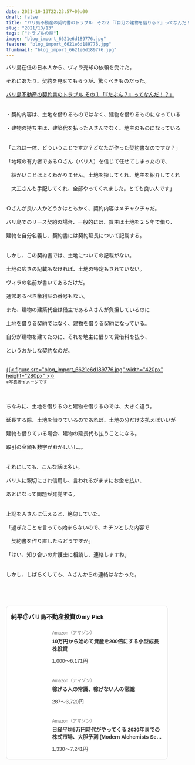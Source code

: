 ```yaml
---
date: 2021-10-13T22:23:57+09:00
draft: false
title: "バリ島不動産の契約書のトラブル　その２「『自分の建物を借りる？』ってなんだ！？」"
slug: "2021/10/13"
tags: ["トラブルの話"]
image: "blog_import_6621e6d189776.jpg"
feature: "blog_import_6621e6d189776.jpg"
thumbnail: "blog_import_6621e6d189776.jpg"
---
```

<p>バリ島在住の日本人から、ヴィラ売却の依頼を受けた。<br/><br/>それにあたり、契約を見せてもらうが、驚くべきものだった。<br/><br/><a href="entry-12703462832.html#_=_" rel="noopener noreferrer" target="_blank">バリ島不動産の契約書のトラブル その１「『たぶん？』ってなんだ！？」</a><br/><br/><br/>・契約内容は、土地を借りるものではなく、建物を借りるものになっている<br/><br/>・建物の持ち主は、建築代を払ったＡさんでなく、地主のものになっている<br/><br/><br/>「これは一体、どういうことですか？どなたが作った契約書なのですか？」<br/><br/>「地域の有力者であるＯさん（バリ人）を信じて任せてしまったので、<br/><br/>　細かいことはよくわかりません。土地を探してくれ、地主を紹介してくれ<br/><br/>　大工さんも手配してくれ、全部やってくれました。とても良い人です」<br/><br/><br/>Ｏさんが良い人かどうかはともかく、契約内容はメチャクチャだ。<br/><br/>バリ島でのリース契約の場合、一般的には、買主は土地を２５年で借り、<br/><br/>建物を自分名義し、契約書には契約延長について記載する。<br/><br/><br/>しかし、この契約書では、土地についての記載がない。<br/><br/>土地の広さの記載もなければ、土地の特定もされていない。<br/><br/>ヴィラの名前が書いてあるだけだ。<br/><br/>通常あるべき権利証の番号もない。<br/><br/>また、建物の建築代金は借主であるＡさんが負担しているのに<br/><br/>土地を借りる契約ではなく、建物を借りる契約になっている。<br/><br/>自分が建物を建てたのに、それを地主に借りて賃借料を払う、<br/><br/>というおかしな契約なのだ。<br/><br/><br/><a href="blog_import_6621e6d189776.jpg">{{< figure src="blog_import_6621e6d189776.jpg" width="420px" height="280px" >}}</a><br/><span style="font-size:0.83em;">※写真者イメージです</span></p><p><br/><br/>ちなみに、土地を借りるのと建物を借りるのでは、大きく違う。<br/><br/>延長する際、土地を借りているのであれば、土地の分だけ支払えばいいが<br/><br/>建物も借りている場合、建物の延長代も払うことになる。<br/><br/>取引の金額も数字がおかしいし。。<br/><br/><br/>それにしても、こんな話は多い。<br/><br/>バリ人に親切にされ信用し、言われるがままにお金を払い、<br/><br/>あとになって問題が発覚する。<br/><br/><br/>上記をＡさんに伝えると、絶句していた。<br/><br/>「過ぎたことを言っても始まらないので、キチンとした内容で<br/><br/>　契約書を作り直したらどうですか」<br/><br/>「はい、知り合いの弁護士に相談し、連絡しますね」<br/><br/><br/>しかし、しばらくしても、Ａさんからの連絡はなかった。</p><p> </p><p> </p><div class="pickCreative_root" style="font-size:0"><section class="myPick_block" contenteditable="false" style="background:#fff;font-family:ヒラギノ角ゴ Pro W3, Hiragino Kaku Gothic Pro, ＭＳ Ｐゴシック, Helvetica, Arial, sans-serif;border:1px solid #E2E2E2;box-sizing:border-box;border-radius:8px;padding:16px 12px;max-width:100%;width:440px;display:inline-block;text-align:left"><h2 class="myPick_title" style="font-weight:bold;font-size:16px;margin:0 0 20px">純平＠バリ島不動産投資のmy Pick</h2><div><article class="myPick_item" style="margin-top:24px"><a class="myPick_link" data-df-item-id="4866801174" data-img-url="https://p.odsyms15.com/mTx9A1sZcX1d62AvfbFqs7" data-item-id="AZ000001" data-layout-type="102" style="display:-webkit-box; display: flex;max-width:100%;text-decoration:none;line-height:1;font-weight:normal;font-style:normal;word-break:break-all" target="_blank" data-aid="yZGFSYOzLmadrjri00ImD4" id="yZGFSYOzLmadrjri00ImD4" href="click?aid=yZGFSYOzLmadrjri00ImD4"><div class="myPick_imgWrapper" style="position:relative;margin-right:16px;flex-shrink:0;width:96px;height:96px;border-radius:4px;overflow:hidden">{{< figure src="svg+xml;charset=utf-8,%3Csvg%20xmlns%3D%22http%3A%2F%2Fwww.w3.org%2F2000%2Fsvg%22%20title%3D%22Placeholder%20for%20Images%22%20role%3D%22presentation%22%20viewBox%3D%220%200%201%201%22%20%2F%3E" width="96pxpx" height="96pxpx" >}}<noscript><img alt="" class="myPick_img" data-img="affiliate" height="96px" src="https://p.odsyms15.com/mTx9A1sZcX1d62AvfbFqs7" style="width:auto;height:auto;margin:auto; margin: auto;position:absolute;top:0;left:0;right:0;bottom:0;max-width:100%;max-height:100%;-o-object-fit:contain;object-fit:contain" width="96px"></noscript></div><div class="myPick_itemInfo" style="display:-webkit-box; display: flex;-webkit-box-orient:vertical;-webkit-box-direction:normal;flex-direction:column;-webkit-box-pack:center;justify-content:center"><div class="myPick_demand" style="color:#757575;font-size:12px">Amazon（アマゾン）</div><div class="myPick_itemTitle" style="-webkit-box-orient:vertical;display:-webkit-box;font-weight:bold; fontWeight: bold;-webkit-line-clamp:2;overflow:hidden;font-size:14px;line-height:1.4;color:#333333;margin:8px 0 16px">10万円から始めて資産を200倍にする小型成長株投資</div><div class="myPick_price" style="font-size:14px;color:#333333">1,000〜6,171円</div></div></a></article><article class="myPick_item" style="margin-top:24px"><a class="myPick_link" data-df-item-id="4802110227" data-img-url="https://p.odsyms15.com/AlO6Havfb71fjIkVViQlgj" data-item-id="AZ000001" data-layout-type="102" style="display:-webkit-box; display: flex;max-width:100%;text-decoration:none;line-height:1;font-weight:normal;font-style:normal;word-break:break-all" target="_blank" data-aid="vIAtgRzar3xj0ONAKmpzNI" id="vIAtgRzar3xj0ONAKmpzNI" href="click?aid=vIAtgRzar3xj0ONAKmpzNI"><div class="myPick_imgWrapper" style="position:relative;margin-right:16px;flex-shrink:0;width:96px;height:96px;border-radius:4px;overflow:hidden">{{< figure src="svg+xml;charset=utf-8,%3Csvg%20xmlns%3D%22http%3A%2F%2Fwww.w3.org%2F2000%2Fsvg%22%20title%3D%22Placeholder%20for%20Images%22%20role%3D%22presentation%22%20viewBox%3D%220%200%201%201%22%20%2F%3E" width="96pxpx" height="96pxpx" >}}<noscript><img alt="" class="myPick_img" data-img="affiliate" height="96px" src="https://p.odsyms15.com/AlO6Havfb71fjIkVViQlgj" style="width:auto;height:auto;margin:auto; margin: auto;position:absolute;top:0;left:0;right:0;bottom:0;max-width:100%;max-height:100%;-o-object-fit:contain;object-fit:contain" width="96px"></noscript></div><div class="myPick_itemInfo" style="display:-webkit-box; display: flex;-webkit-box-orient:vertical;-webkit-box-direction:normal;flex-direction:column;-webkit-box-pack:center;justify-content:center"><div class="myPick_demand" style="color:#757575;font-size:12px">Amazon（アマゾン）</div><div class="myPick_itemTitle" style="-webkit-box-orient:vertical;display:-webkit-box;font-weight:bold; fontWeight: bold;-webkit-line-clamp:2;overflow:hidden;font-size:14px;line-height:1.4;color:#333333;margin:8px 0 16px">稼げる人の常識、稼げない人の常識</div><div class="myPick_price" style="font-size:14px;color:#333333">287〜3,720円</div></div></a></article><article class="myPick_item" style="margin-top:24px"><a class="myPick_link" data-df-item-id="4775991787" data-img-url="https://p.odsyms15.com/aqB0oGpCY13f9jhvzhB6P5" data-item-id="AZ000001" data-layout-type="102" style="display:-webkit-box; display: flex;max-width:100%;text-decoration:none;line-height:1;font-weight:normal;font-style:normal;word-break:break-all" target="_blank" data-aid="mtqSUEG5ZznSOj27yicfW3" id="mtqSUEG5ZznSOj27yicfW3" href="click?aid=mtqSUEG5ZznSOj27yicfW3"><div class="myPick_imgWrapper" style="position:relative;margin-right:16px;flex-shrink:0;width:96px;height:96px;border-radius:4px;overflow:hidden">{{< figure src="svg+xml;charset=utf-8,%3Csvg%20xmlns%3D%22http%3A%2F%2Fwww.w3.org%2F2000%2Fsvg%22%20title%3D%22Placeholder%20for%20Images%22%20role%3D%22presentation%22%20viewBox%3D%220%200%201%201%22%20%2F%3E" width="96pxpx" height="96pxpx" >}}<noscript><img alt="" class="myPick_img" data-img="affiliate" height="96px" src="https://p.odsyms15.com/aqB0oGpCY13f9jhvzhB6P5" style="width:auto;height:auto;margin:auto; margin: auto;position:absolute;top:0;left:0;right:0;bottom:0;max-width:100%;max-height:100%;-o-object-fit:contain;object-fit:contain" width="96px"></noscript></div><div class="myPick_itemInfo" style="display:-webkit-box; display: flex;-webkit-box-orient:vertical;-webkit-box-direction:normal;flex-direction:column;-webkit-box-pack:center;justify-content:center"><div class="myPick_demand" style="color:#757575;font-size:12px">Amazon（アマゾン）</div><div class="myPick_itemTitle" style="-webkit-box-orient:vertical;display:-webkit-box;font-weight:bold; fontWeight: bold;-webkit-line-clamp:2;overflow:hidden;font-size:14px;line-height:1.4;color:#333333;margin:8px 0 16px">日経平均5万円時代がやってくる 2030年までの株式市場、大胆予測 (Modern Alchemists Series No. 163)</div><div class="myPick_price" style="font-size:14px;color:#333333">1,330〜7,241円</div></div></a></article></div></section></div><p> </p>

